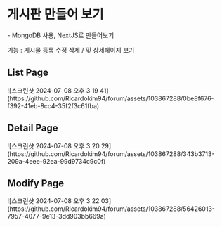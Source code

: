 <h1>게시판 만들어 보기</h1>
- MongoDB 사용, NextJS로 만들어보기

<p> 기능 : 게시물 등록 수정 삭제 / 및 상세페이지 보기</p>
<h2>List Page </h2>
![스크린샷 2024-07-08 오후 3 19 41](https://github.com/Ricardokim94/forum/assets/103867288/0be8f676-f392-41eb-8cc4-35f2f3c61fba)

<h2>Detail Page </h2>
![스크린샷 2024-07-08 오후 3 20 29](https://github.com/Ricardokim94/forum/assets/103867288/343b3713-209a-4eee-92ea-99d9734c9c0f)

<h2>Modify Page </h2>
![스크린샷 2024-07-08 오후 3 22 03](https://github.com/Ricardokim94/forum/assets/103867288/56426013-7957-4077-9e13-3dd903bb669a)
